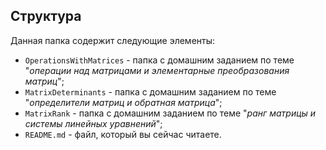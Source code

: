 ## Структура

Данная папка содержит следующие элементы:

* `OperationsWithMatrices` - папка с домашним заданием по теме "*операции над матрицами и элементарные преобразования матриц*";
* `MatrixDeterminants` - папка с домашним заданием по теме "*определители матриц и обратная матрица*";
* `MatrixRank` - папка с домашним заданием по теме "*ранг матрицы и системы линейных уравнений*";
* `README.md` - файл, который вы сейчас читаете.